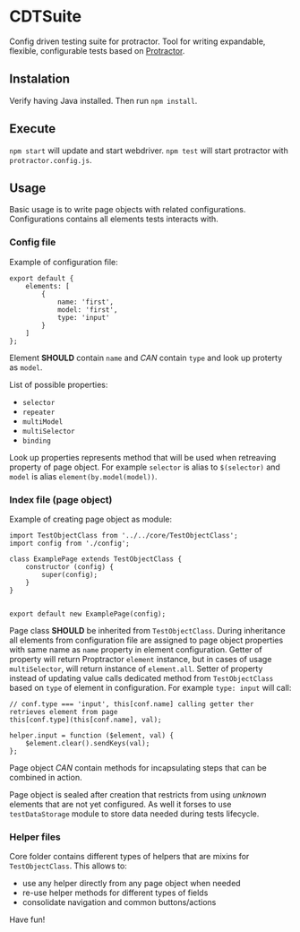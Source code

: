 # CDTSuite
Config driven testing suite for protractor. Tool for writing expandable, flexible, configurable tests based on [Protractor](https://github.com/angular/protractor).

## Instalation
Verify having Java installed. Then run `npm install`.

## Execute
`npm start` will update and start webdriver. `npm test` will start protractor with `protractor.config.js`.

## Usage
Basic usage is to write page objects with related configurations. Configurations contains all elements tests interacts with.

### Config file
Example of configuration file:
```
export default {
    elements: [
        {
            name: 'first',
            model: 'first',
            type: 'input'
        }
    ]
};
```
Element **SHOULD** contain `name` and *CAN* contain `type` and look up proterty as `model`.

List of possible properties:
- `selector`
- `repeater`
- `multiModel`
- `multiSelector`
- `binding`

Look up properties represents method that will be used when retreaving property of page object. For example `selector` is alias to `$(selector)` and `model` is alias `element(by.model(model))`.

### Index file (page object)
Example of creating page object as module:
```
import TestObjectClass from '../../core/TestObjectClass';
import config from './config';

class ExamplePage extends TestObjectClass {
    constructor (config) {
        super(config);
    }
}


export default new ExamplePage(config);
```
Page class **SHOULD** be inherited from `TestObjectClass`. During inheritance all elements from configuration file are assigned to page object properties with same name as `name` property in element configuration.
Getter of property will return Proptractor `element` instance, but in cases of usage `multiSelector`, will return instance of `element.all`.
Setter of property instead of updating value calls dedicated method from `TestObjectClass` based on `type` of element in configuration. For example `type: input` will call:
```
// conf.type === 'input', this[conf.name] calling getter ther retrieves element from page
this[conf.type](this[conf.name], val);
```
```
helper.input = function ($element, val) {
    $element.clear().sendKeys(val);
};
```
Page object *CAN* contain methods for incapsulating steps that can be combined in action.

Page object is sealed after creation that restricts from using *unknown* elements that are not yet configured. As well it forses to use `testDataStorage` module to store data needed during tests lifecycle.

### Helper files
Core folder contains different types of helpers that are mixins for `TestObjectClass`. This allows to:
- use any helper directly from any page object when needed
- re-use helper methods for different types of fields
- consolidate navigation and common buttons/actions

Have fun!
